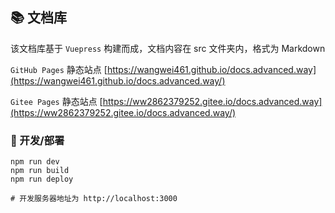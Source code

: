## 📚 文档库 

该文档库基于 `Vuepress` 构建而成，文档内容在 src 文件夹内，格式为 Markdown

`GitHub Pages` 静态站点 [https://wangwei461.github.io/docs.advanced.way](https://wangwei461.github.io/docs.advanced.way/)  

`Gitee Pages` 静态站点 [https://ww2862379252.gitee.io/docs.advanced.way](https://ww2862379252.gitee.io/docs.advanced.way/)

### 🔨 开发/部署

```shell
npm run dev
npm run build
npm run deploy

# 开发服务器地址为 http://localhost:3000
```